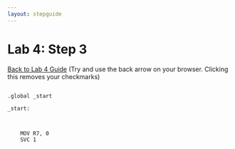 ```yaml
---
layout: stepguide
---
```

# Lab 4: Step 3
[Back to Lab 4 Guide](./guide.md) (Try and use the back arrow on your browser. Clicking this removes your checkmarks)

```ARM

.global _start

_start: 
    


    MOV R7, 0
    SVC 1

```
